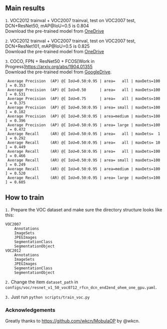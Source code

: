 ## Main results
`1`. VOC2012 trainval + VOC2007 trainval, test on VOC2007 test, DCN+ResNet50, mAP@IoU=0.5 is 0.804<br>
Download the pre-trained model from [OneDrive](https://pkamc-my.sharepoint.com/:u:/g/personal/by3410_office365vip_tech/EY1Ta2f54aZNklq4zjjek3wBXRy1uEMWYVhTymsPCfqvmA?e=BUbGGR)

`2`. VOC2012 trainval + VOC2007 trainval, test on VOC2007 test, DCN+ResNet101, mAP@IoU=0.5 is 0.825<br>
Download the pre-trained model from [OneDrive](https://pkamc-my.sharepoint.com/:u:/g/personal/by3410_office365vip_tech/EW8hZtillhNJmIiq8A4OMpsB0NdkBxNVwEfGU0TMT7qvVA?e=cVQCO9)

`3`. COCO, FPN + ResNet50 + FCOS[Work in Progress]<https://arxiv.org/abs/1904.01355><br>
Download the pre-trained model from [GoogleDrive](https://drive.google.com/drive/folders/1UocX6i1P-_xSUpW9inB8dk5dF2gCdK5L?usp=sharing).
```
 Average Precision  (AP) @[ IoU=0.50:0.95 | area=   all | maxDets=100 ] = 0.353
 Average Precision  (AP) @[ IoU=0.50      | area=   all | maxDets=100 ] = 0.531
 Average Precision  (AP) @[ IoU=0.75      | area=   all | maxDets=100 ] = 0.375
 Average Precision  (AP) @[ IoU=0.50:0.95 | area= small | maxDets=100 ] = 0.182
 Average Precision  (AP) @[ IoU=0.50:0.95 | area=medium | maxDets=100 ] = 0.396
 Average Precision  (AP) @[ IoU=0.50:0.95 | area= large | maxDets=100 ] = 0.472
 Average Recall     (AR) @[ IoU=0.50:0.95 | area=   all | maxDets=  1 ] = 0.292
 Average Recall     (AR) @[ IoU=0.50:0.95 | area=   all | maxDets= 10 ] = 0.449
 Average Recall     (AR) @[ IoU=0.50:0.95 | area=   all | maxDets=100 ] = 0.466
 Average Recall     (AR) @[ IoU=0.50:0.95 | area= small | maxDets=100 ] = 0.249
 Average Recall     (AR) @[ IoU=0.50:0.95 | area=medium | maxDets=100 ] = 0.520
 Average Recall     (AR) @[ IoU=0.50:0.95 | area= large | maxDets=100 ] = 0.605

```


## How to train
`1.` Prepare the VOC dataset and make sure the directory structure looks like this:

```
VOC2007
    Annotations
    ImageSets
    JPEGImages
    SegmentationClass
    SegmentationObject
VOC2012
    Annotations
    ImageSets
    JPEGImages
    SegmentationClass
    SegmentationObject
```
`2.` Change the item `dataset_path` in `configs/voc/resnet_v1_50_voc0712_rfcn_dcn_end2end_ohem_one_gpu.yaml`.

`3.` Just run `python scripts/train_voc.py`

### Acknowledgements

Greatly thanks to <https://github.com/wkcn/MobulaOP> by @wkcn.